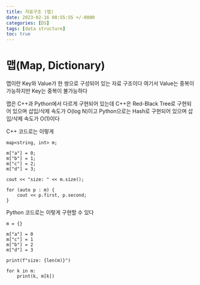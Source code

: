 ```yaml
---
title: 자료구조 (맵)
date: 2023-02-16 08:55:55 +/-0000
categories: [DS]
tags: [data structure]
toc: true
---
```


# 맵(Map, Dictionary)

맵이란 Key와 Value가 한 쌍으로 구성되어 있는 자료 구조이다
여기서 Value는 중복이 가능하지만 Key는 중복이 불가능하다

맵은 C++과 Python에서 다르게 구현되어 있는데 C++은 Red-Black Tree로 구현되어 있으며 삽입/삭제 속도가 O(log N)이고 Python으로는 Hash로 구현되어 있으며 삽입/삭제 속도가 O(1)이다

C++ 코드로는 이렇게

~~~
map<string, int> m;

m["a"] = 0;
m["b"] = 1;
m["c"] = 2;
m["d"] = 3;

cout << "size: " << m.size();

for (auto p : m) {
    cout << p.first, p.second;
}
~~~

Python 코드로는 이렇게 구현할 수 있다

~~~
m = {}

m["a"] = 0
m["c"] = 1
m["b"] = 2
m["d"] = 3

print(f"size: {len(m)}")

for k in m:
    print(k, m[k])
~~~